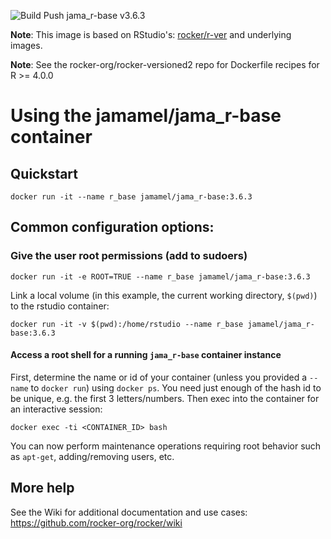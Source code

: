 ![Build Push jama_r-base v3.6.3](https://github.com/Jamamel/jama_r-base/workflows/Build%20Push%20jama_r-base%20v3.6.3/badge.svg)

**Note**: This image is based on RStudio's: [rocker/r-ver](https://github.com/rocker-org/rocker-versioned) and underlying images.

**Note**: See the rocker-org/rocker-versioned2 repo for Dockerfile recipes for R >= 4.0.0


# Using the jamamel/jama_r-base container


## Quickstart

    docker run -it --name r_base jamamel/jama_r-base:3.6.3


## Common configuration options:


### Give the user root permissions (add to sudoers)

    docker run -it -e ROOT=TRUE --name r_base jamamel/jama_r-base:3.6.3

Link a local volume (in this example, the current working directory, `$(pwd)`) to the rstudio container:

    docker run -it -v $(pwd):/home/rstudio --name r_base jamamel/jama_r-base:3.6.3


#### Access a root shell for a running `jama_r-base` container instance

First, determine the name or id of your container (unless you provided a `--name` to `docker run`) using `docker ps`.  You need just enough of the hash id to be unique, e.g. the first 3 letters/numbers.  Then exec into the container for an interactive session:

    docker exec -ti <CONTAINER_ID> bash

You can now perform maintenance operations requiring root behavior such as `apt-get`, adding/removing users, etc.  

## More help

See the Wiki for additional documentation and use cases: <https://github.com/rocker-org/rocker/wiki>
